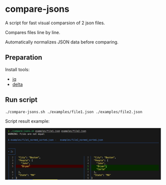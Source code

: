 # compare-jsons

A script for fast visual comparsion of 2 json files.

Сompares files line by line.

Automatically normalizes JSON data before comparing.


## Preparation

Install tools:
- [jq](https://jqlang.org/)
- [delta](https://github.com/dandavison/delta)


## Run script

```sh
./compare-jsons.sh ./examples/file1.json ./examples/file2.json
```

Script result example:

![](./readme_images/pic2.png)

